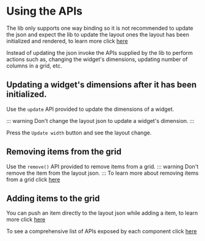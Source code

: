 # Using the APIs

The lib only supports one way binding so it is not recommended to update the json and expect the lib to
update the layout ones the layout has been initialized and rendered, to learn more click [here](../../../core-concepts//one-way-binding.md)

Instead of updating the json invoke the APIs supplied by the lib to perform actions such as, changing the widget's dimensions,
updating number of columns in a grid, etc.

## Updating a widget's dimensions after it has been initialized.

Use the `update` API provided to update the dimensions of a widget.

::: warning
Don't change the layout json to update a widget's dimension.
:::

Press the `Update width` button and see the layout change.

<div ref="el"></div>

<script setup>
import { createElement } from 'react'
import { createRoot } from 'react-dom/client'
import { ref, onMounted } from 'vue'
import {UpdatingDimensions} from '@declarative-gridstack/react/examples'

const el = ref()
onMounted(() => {
  const root = createRoot(el.value)
  root.render(createElement(UpdatingDimensions, {}, null))
})
</script>

## Removing items from the grid

Use the `remove()` API provided to remove items from a grid.
::: warning
Don't remove the item from the layout json.
:::
To learn more about removing items from a grid click [here](./removing-items.md)

## Adding items to the grid

You can push an item directly to the layout json while adding a item, to learn more click [here](../how-to/adding-items.md)

To see a comprehensive list of APIs exposed by each component click [here](../apis/index.md)
